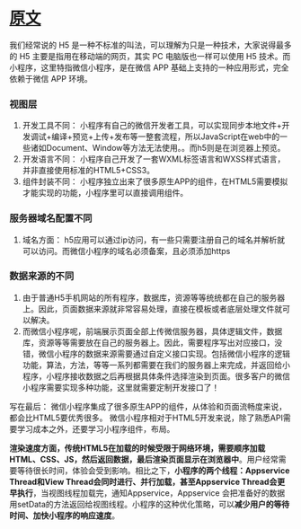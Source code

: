 # [原文](http://baijiahao.baidu.com/s?id=1598321414708621482&wfr=spider&for=pc)

我们经常说的 H5 是一种不标准的叫法，可以理解为只是一种技术，大家说得最多的 H5 主要是指用在移动端的网页，其实 PC 电脑版也一样可以使用 H5 技术。而小程序，这里特指微信小程序，是在微信 APP 基础上支持的一种应用形式，完全依赖于微信 APP 环境。

### 视图层

1. 开发工具不同： 小程序有自己的微信开发者工具，可以实现同步本地文件+开发调试+编译+预览+上传+发布等一整套流程，所以JavaScript在web中的一些诸如Document、Window等方法无法使用。。而h5则是在浏览器上预览。
2. 开发语言不同： 小程序自己开发了一套WXML标签语言和WXSS样式语言，并非直接使用标准的HTML5+CSS3。
3. 组件封装不同： 小程序独立出来了很多原生APP的组件，在HTML5需要模拟才能实现的功能，小程序里可以直接调用组件。


### 服务器域名配置不同

1. 域名方面： h5应用可以通过ip访问，有一些只需要注册自己的域名并解析就可以访问。而微信小程序的域名必须备案，且必须添加https


### 数据来源的不同 
1. 由于普通H5手机网站的所有程序，数据库，资源等等统统都在自己的服务器上。因此，页面数据来源就非常容易处理，直接在模板或者底层处理文件就可以解决。
2. 而微信小程序呢，前端展示页面全部上传微信服务器，具体逻辑文件，数据库，资源等等需要放在自己的服务器上。因此，需要程序写出对应接口，没错，微信小程序的数据来源需要通过自定义接口实现。包括微信小程序的逻辑功能，算法，方法，等等一系列都需要在我们的服务器上来完成，并返回给小程序，小程序接收数据之后再根据具体条件选择渲染到页面。很多客户的微信小程序需要实现多种功能，这里就需要定制开发接口了！


写在最后： 
微信小程序集成了很多原生APP的组件，从体验和页面流畅度来说，都会比HTML5要优秀很多。 微信小程序相对于HTML5开发来说，除了熟悉API需要学习成本之外，还要学习小程序组件，布局。 

**渲染速度方面，传统HTML5在加载的时候受限于网络环境，需要顺序加载HTML、CSS、JS，然后返回数据，最后渲染页面显示在浏览器中**。用户经常需要等待很长时间，体验会受到影响。相比之下，**小程序的两个线程：Appservice Thread和View Thread会同时进行、并行加载，甚至Appservice Thread会更早执行**，当视图线程加载完，通知Appservice，Appservice 会把准备好的数据用setData的方法返回给视图线程。小程序的这种优化策略，可以**减少用户的等待时间、加快小程序的响应速度**。